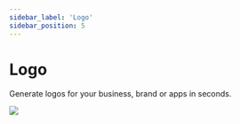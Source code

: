 ```yaml
---
sidebar_label: 'Logo'
sidebar_position: 5
---
```


# Logo

Generate logos for your business, brand or apps in seconds.

<img src="https://stock-image.s3.amazonaws.com/guideimages/logo.webp"/>